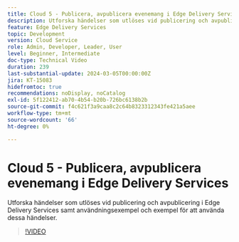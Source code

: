 ```yaml
---
title: Cloud 5 - Publicera, avpublicera evenemang i Edge Delivery Services
description: Utforska händelser som utlöses vid publicering och avpublicering i Edge Delivery Services samt användningsexempel och exempel för att använda dessa händelser.
feature: Edge Delivery Services
topic: Development
version: Cloud Service
role: Admin, Developer, Leader, User
level: Beginner, Intermediate
doc-type: Technical Video
duration: 239
last-substantial-update: 2024-03-05T00:00:00Z
jira: KT-15083
hidefromtoc: true
recommendations: noDisplay, noCatalog
exl-id: 5f122412-ab70-4b54-b20b-726bc6138b2b
source-git-commit: f4c621f3a9caa8c2c64b8323312343fe421a5aee
workflow-type: tm+mt
source-wordcount: '66'
ht-degree: 0%

---
```


# Cloud 5 - Publicera, avpublicera evenemang i Edge Delivery Services

Utforska händelser som utlöses vid publicering och avpublicering i Edge Delivery Services samt användningsexempel och exempel för att använda dessa händelser.

>[!VIDEO](https://video.tv.adobe.com/v/3427681?learn=on)
